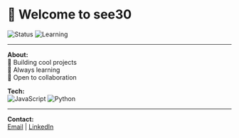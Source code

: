 # 👋 Welcome to see30

![Status](https://img.shields.io/badge/Status-Active-brightgreen?style=flat-square)
![Learning](https://img.shields.io/badge/Learning-Always-orange?style=flat-square)

---

**About:**  
🚀 Building cool projects  
🌱 Always learning  
💬 Open to collaboration

**Tech:**  
![JavaScript](https://img.shields.io/badge/-JavaScript-black?style=flat-square&logo=javascript)
![Python](https://img.shields.io/badge/-Python-3776AB?style=flat-square&logo=python)

---

**Contact:**  
[Email](mailto:your.email@example.com) | [LinkedIn](https://linkedin.com/in/yourprofile)